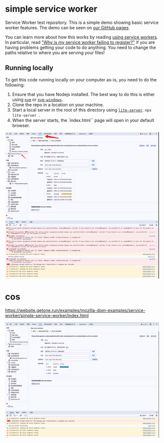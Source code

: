 # simple service worker

Service Worker test repository. This is a simple demo showing basic service worker features. The demo can be seen on [our GitHub pages](https://mdn.github.io/dom-examples/service-worker/simple-service-worker/).

You can learn more about how this works by reading [using service workers](https://developer.mozilla.org/en-US/docs/Web/API/Service_Worker_API/Using_Service_Workers).
In particular, read ["Why is my service worker failing to register?"](https://developer.mozilla.org/en-US/docs/Web/API/Service_Worker_API/Using_Service_Workers#Why_is_my_service_worker_failing_to_register)
if you are having problems getting your code to do anything. You need to change the paths relative to where you are serving your files!

## Running locally

To get this code running locally on your computer as-is, you need to do the following:

1. Ensure that you have Nodejs installed. The best way to do this is either using [`nvm`](https://github.com/nvm-sh/nvm) or [`nvm-windows`](https://github.com/coreybutler/nvm-windows).
2. Clone the repo in a location on your machine.
3. Start a local server in the root of this directory using [`lite-server`](https://www.npmjs.com/package/lite-server). `npx lite-server .`
4. When the server starts, the `index.html`` page will open in your default browser.





![](images/2024-06-12-16-20-55.png)



# cos

https://website.getone.run/examples/mozilla-dom-examples/service-worker/simple-service-worker/index.html

![](images/2024-06-12-16-22-58.png)









